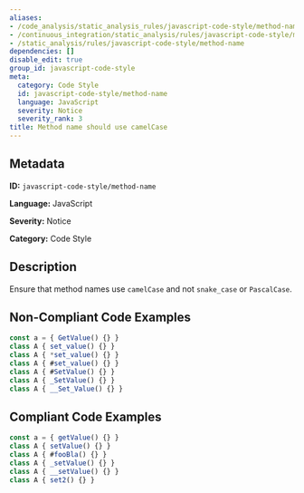 ```yaml
---
aliases:
- /code_analysis/static_analysis_rules/javascript-code-style/method-name
- /continuous_integration/static_analysis/rules/javascript-code-style/method-name
- /static_analysis/rules/javascript-code-style/method-name
dependencies: []
disable_edit: true
group_id: javascript-code-style
meta:
  category: Code Style
  id: javascript-code-style/method-name
  language: JavaScript
  severity: Notice
  severity_rank: 3
title: Method name should use camelCase
---
```

<!--  SOURCED FROM https://github.com/DataDog/datadog-static-analyzer-rule-docs -->


## Metadata
**ID:** `javascript-code-style/method-name`

**Language:** JavaScript

**Severity:** Notice

**Category:** Code Style

## Description
Ensure that method names use `camelCase` and not `snake_case` or `PascalCase`.

## Non-Compliant Code Examples
```javascript
const a = { GetValue() {} }
class A { set_value() {} }
class A { *set_value() {} }
class A { #set_value() {} }
class A { #SetValue() {} }
class A { _SetValue() {} }
class A { __Set_Value() {} }
```

## Compliant Code Examples
```javascript
const a = { getValue() {} }
class A { setValue() {} }
class A { #fooBla() {} }
class A { _setValue() {} }
class A { __setValue() {} }
class A { set2() {} }
```

